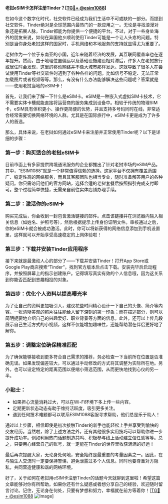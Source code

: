 **老挝eSIM卡怎样注册Tinder？[[TG💪+ @esim1088](https://t.me/s/esim1088)]**

在如今这个数字化时代，社交软件已经成为我们生活中不可或缺的一部分。而提到社交软件，Tinder绝对是全球范围内最热门的一款应用之一。无论是寻找浪漫对象还是拓展人脉，Tinder都能为你提供一个便捷的平台。不过，对于一些身处海外的朋友来说，如何在异国他乡顺利使用Tinder可能是一个让人头疼的问题。特别是当你身处老挝这样的国家时，手机网络和本地服务的支持就显得尤为重要了。

老挝作为一个位于东南亚的小国，近年来随着经济的发展，其互联网覆盖率也在逐年提升。然而，由于地理位置偏远以及基础设施建设相对滞后，许多人在老挝旅行或居住时会发现，这里的移动网络并不像大城市那样发达。这就导致了很多人在尝试使用Tinder等社交软件时遇到了各种各样的问题。比如信号不稳定、无法正常加载图片或者视频等等。那么，有没有什么办法能够解决这些问题呢？答案就是——使用老挝当地的eSIM卡！

首先，让我们来了解一下什么是eSIM卡。eSIM是一种嵌入式虚拟SIM卡技术，它不需要实体卡槽就能直接将运营商的服务集成到设备中。相较于传统的物理SIM卡，eSIM具有体积更小、操作更简便的优势，并且支持多号码同时在线，非常适合经常需要切换网络环境的人群。尤其是在国际旅行中，eSIM卡更是成为了许多人的首选。

那么，具体来说，在老挝如何通过eSIM卡来注册并正常使用Tinder呢？以下是详细的步骤：

### 第一步：购买适合的老挝eSIM卡
目前市面上有多家提供跨境通讯服务的企业都推出了针对老挝市场的eSIM产品。其中，“ESIM1088”就是一个非常值得信赖的选择。这家平台不仅拥有覆盖范围广、稳定性高的网络服务，而且其客服团队也相当专业，随时准备解答用户的各种疑问。你只需访问他们的官方网站，选择合适的老挝套餐后按照指引完成支付即可。整个过程简单快捷，无需亲自前往实体店铺办理手续。

### 第二步：激活你的eSIM卡
购买完成后，你会收到一封包含激活链接的邮件。点击该链接并在浏览器内输入相关信息（如姓名、护照号等），然后根据提示上传身份证明文件。审核通过之后，你的eSIM卡就会被成功激活。此时，你可以将新获得的网络信息添加到手机设置里，这样就可以开始享受高速稳定的上网体验啦！

### 第三步：下载并安装Tinder应用程序
接下来就是最激动人心的部分了——下载并安装Tinder！打开App Store或Google Play商店搜索“Tinder”，找到官方版本后点击下载。安装完毕后启动程序，并按照屏幕上的指示创建账户。记得填写真实有效的个人信息哦，因为这关系到你能否匹配到志趣相投的对象。

### 第四步：优化个人资料以提高曝光率
为了让自己的资料更加吸引人，建议花些时间精心设计一下自己的头像、简介等内容。一张清晰美观的照片往往能给人留下深刻的第一印象；而在描述部分，则可以简明扼要地介绍自己的兴趣爱好、职业背景等方面的信息。此外，还可以上传几段展示自己生活方式的小视频，这样不仅能增加趣味性，还能帮助潜在伴侣更好地了解你。

### 第五步：调整定位确保精准匹配
为了确保能够接收到更多符合自己需求的推荐，务必检查一下当前所在位置是否准确无误。如果发现偏差较大，可以通过手动修改的方式将其调整为实际所在地。另外，也可以设定特定的距离范围以便缩小筛选范围，从而更快地找到心仪的另一半。

### 小贴士：
- 如果担心流量消耗过大，可以在Wi-Fi环境下多上传一些内容。
- 定期更新状态动态有助于维持活跃度，吸引更多关注。
- 遇到任何技术难题都可以联系ESIM1088客服寻求帮助，他们总是乐于助人！

通过以上步骤，相信即使是初次接触Tinder的新手也能轻松上手并享受到愉快的交友经历。当然啦，除了上述方法之外，还有其他很多实用技巧可以帮助你进一步提升成功率。例如利用热门话题制造共鸣、积极参与线上活动建立信任感等等。总之，只要用心经营自己的账号，就一定能在Tinder的世界里收获满满的好运！

最后再次提醒大家，无论身处何地，安全始终是最重要的考量因素之一。因此，在与陌生人交流时一定要保持警惕，避免泄露过多个人信息。同时也要尊重对方隐私，共同营造健康和谐的网络环境。

好了，关于如何在老挝用eSIM卡注册Tinder的话题今天就聊到这里啦！希望这篇文章能够对你有所帮助。如果你还有什么疑惑或者想分享自己的经验，欢迎随时留言讨论。记住，无论身在何处，只要有梦想和努力，幸福就在前方等着你！[[TG💪+ @esim1088](https://t.me/s/esim1088) ![Image](https://i.postimg.cc/4NQfJmqS/Snipaste-2025-05-13-00-14-12.png)]